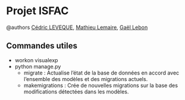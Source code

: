 # Projet ISFAC
@authors [Cédric LEVEQUE](https://github.com/CDK-Github), [Mathieu Lemaire](https://github.com/mlemaire79), [Gaël Lebon](https://github.com/Frenchisman)

## Commandes utiles
- workon visualexp
- python manage.py <command>
  * migrate : Actualise l’état de la base de données en accord avec l’ensemble des modèles et des migrations actuels.
  * makemigrations : Crée de nouvelles migrations sur la base des modifications détectées dans les modèles.
